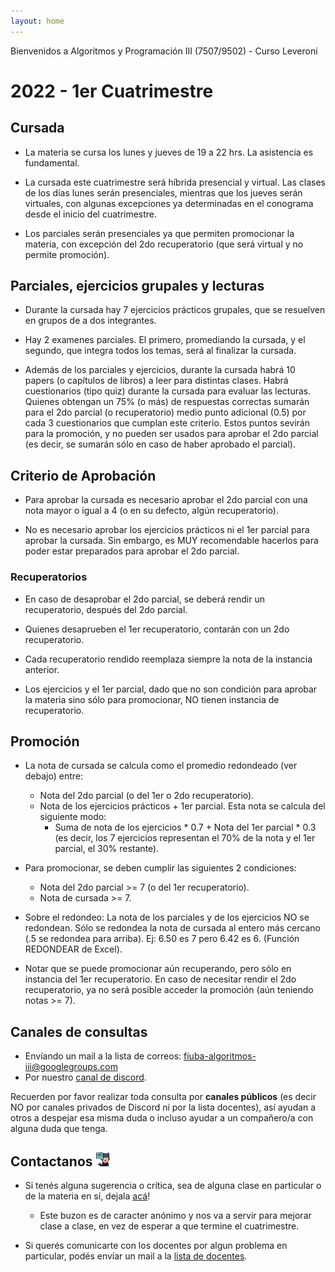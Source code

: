 ```yaml
---
layout: home
---
```


Bienvenidos a Algoritmos y Programación III (7507/9502) - Curso Leveroni

# 2022 - 1er Cuatrimestre

## Cursada

- La materia se cursa los lunes y jueves de 19 a 22 hrs. La asistencia es fundamental.

- La cursada este cuatrimestre será híbrida presencial y virtual. Las clases de los días lunes serán presenciales, mientras que los jueves serán virtuales, con algunas excepciones ya determinadas en el conograma desde el inicio del cuatrimestre.

- Los parciales serán presenciales ya que permiten promocionar la materia, con excepción del 2do recuperatorio (que será virtual y no permite promoción).

## Parciales, ejercicios grupales y lecturas

- Durante la cursada hay 7 ejercicios prácticos grupales, que se resuelven en grupos de a dos integrantes.

- Hay 2 examenes parciales. El primero, promediando la cursada, y el segundo, que integra todos los temas, será al finalizar la cursada.

- Además de los parciales y ejercicios, durante la cursada habrá 10 papers (o capítulos de libros) a leer para distintas clases. Habrá cuestionarios (tipo quiz) durante la cursada para evaluar las lecturas. Quienes obtengan un 75% (o más) de respuestas correctas sumarán para el 2do parcial (o recuperatorio) medio punto adicional (0.5) por cada 3 cuestionarios que cumplan este criterio. Estos puntos sevirán para la promoción, y no pueden ser usados para aprobar el 2do parcial (es decir, se sumarán sólo en caso de haber aprobado el parcial).

## Criterio de Aprobación

- Para aprobar la cursada es necesario aprobar el 2do parcial con una nota mayor o igual a 4 (o en su defecto, algún recuperatorio).

- No es necesario aprobar los ejercicios prácticos ni el 1er parcial para aprobar la cursada. Sin embargo, es MUY recomendable hacerlos para poder estar preparados para aprobar el 2do parcial.

### Recuperatorios

- En caso de desaprobar el 2do parcial, se deberá rendir un recuperatorio, después del 2do parcial.

- Quienes desaprueben el 1er recuperatorio, contarán con un 2do recuperatorio.

- Cada recuperatorio rendido reemplaza siempre la nota de la instancia anterior.

- Los ejercicios y el 1er parcial, dado que no son condición para aprobar la materia sino sólo para promocionar, NO tienen instancia de recuperatorio.

## Promoción

- La nota de cursada se calcula como el promedio redondeado (ver debajo) entre:
  - Nota del 2do parcial (o del 1er o 2do recuperatorio).
  - Nota de los ejercicios prácticos + 1er parcial. Esta nota se calcula del siguiente modo:
    - Suma de nota de los ejercicios * 0.7 + Nota del 1er parcial * 0.3 (es decir, los 7 ejercicios representan el 70% de la nota y el 1er parcial, el 30% restante).

- Para promocionar, se deben cumplir las siguientes 2 condiciones:
  - Nota del 2do parcial >= 7 (o del 1er recuperatorio).
  - Nota de cursada >= 7.
  
- Sobre el redondeo: La nota de los parciales y de los ejercicios NO se redondean. Sólo se redondea la nota de cursada al entero más cercano (.5 se redondea para arriba). Ej: 6.50 es 7 pero 6.42 es 6. (Función REDONDEAR de Excel).

- Notar que se puede promocionar aún recuperando, pero sólo en instancia del 1er recuperatorio. En caso de necesitar rendir el 2do recuperatorio, ya no será posible acceder la promoción (aún teniendo notas >= 7).

## Canales de consultas <a name="canales-consultas"></a>

- Envíando un mail a la lista de correos: <a href="https://mail.google.com/mail/?view=cm&fs=1&to=fiuba-algoritmos-iii@googlegroups.com" target="_blank"> fiuba-algoritmos-iii@googlegroups.com </a>
- Por nuestro [canal de discord](https://discord.gg/yPdNkej).

Recuerden por favor realizar toda consulta por **canales públicos** (es decir NO por canales privados de Discord ni por la lista docentes), así ayudan a otros a despejar esa misma duda o incluso ayudar a un compañero/a con alguna duda que tenga.

## Contactanos <img alt="github icon" width="22px" src="./assets/icons/contact-us.svg" /> 

- Si tenés alguna sugerencia o crítica, sea de alguna clase en particular o de la materia en sí, dejala [acá](https://forms.gle/WgWQPYsmH7D9bR4W9)!

  - Este buzon es de caracter anónimo y nos va a servir para mejorar clase a clase, en vez de esperar a que termine el cuatrimestre.

- Si querés comunicarte con los docentes por algun problema en particular, podés envíar un mail a la <a href="https://mail.google.com/mail/?view=cm&fs=1&to=fiuba-algoritmos-iii-doc@googlegroups.com" target="_blank"> lista de docentes</a>.
